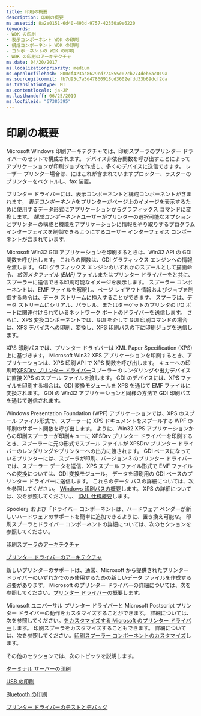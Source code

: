 ```yaml
---
title: 印刷の概要
description: 印刷の概要
ms.assetid: 8a2e0151-6d40-493d-9757-42350a9e6220
keywords:
- WDK の印刷
- 表示コンポーネント WDK の印刷
- 構成コンポーネント WDK の印刷
- コンポーネントの WDK の印刷
- WDK の印刷のアーキテクチャ
ms.date: 04/20/2017
ms.localizationpriority: medium
ms.openlocfilehash: 800cf423ac8629cd774555c02cb274deb6ac019a
ms.sourcegitcommit: fb7d95c7a5d47860918cd3602efdd33b69dcf2da
ms.translationtype: MT
ms.contentlocale: ja-JP
ms.lasthandoff: 06/25/2019
ms.locfileid: "67385395"
---
```

# <a name="introduction-to-printing"></a>印刷の概要

Microsoft Windows 印刷アーキテクチャでは、印刷スプーラのプリンター ドライバーのセットで構成されます。 デバイス非依存関数を呼び出すことによってアプリケーションが印刷ジョブを作成し、多くのデバイスに送信できます。 レーザー プリンター場合は、にはこれが含まれていますプロッター、ラスターのプリンターをベクトルし、fax 装置。

プリンター ドライバーには、表示コンポーネントと構成コンポーネントが含まれます。 *表示コンポーネント*をプリンターがページ上のイメージを表示するために使用するデータ形式にアプリケーションからグラフィックス コマンドに変換します。 *構成コンポーネント*ユーザーがプリンターの選択可能なオプションとプリンターの構成と機能をアプリケーションに情報をやり取りするプログラム インターフェイスを制御できるようにするユーザー インターフェイス コンポーネントが含まれています。

Microsoft Win32 GDI アプリケーションを印刷するときは、Win32 API の GDI 関数を呼び出します。 これらの関数は、GDI グラフィックス エンジンへの情報を渡します。 GDI グラフィックス エンジンのいずれかのスプールとして描画命令、*拡張メタファイル (EMF)* ファイルまたはプリンター ドライバーをと共に、スプーラーに送信できる印刷可能なイメージを表示します。 スプーラー コンポーネントは、EMF ファイルを解釈し、ページ レイアウト情報およびジョブを制御する命令は、データ ストリームに挿入することができます。 スプーラは、データ ストリームにシリアル、パラレル、またはターゲットのプリンタの I/O ポートに関連付けられているネットワーク ポートのドライバーを送信します。 さらに、XPS 変換コンポーネントでは、GDI を介して GDI 印刷コマンドの場合は、XPS デバイスへの印刷、変換し、XPS 印刷パスの下に印刷ジョブを送信します。

XPS 印刷パスでは、プリンター ドライバーは XML Paper Specification (XPS) 上に基づきます。 Microsoft Win32 XPS アプリケーションを印刷するとき、アプリケーションは、XPS 印刷 API で XPS 関数を呼び出します。 キューへの印刷時[XPSDrv プリンター ドライバー](xpsdrv-printer-drivers.md)スプーラーのレンダリングや出力デバイスに直接 XPS のスプール ファイルを渡します。 GDI のデバイスには、XPS ファイルを印刷する場合は、GDI 変換モジュールを XPS を通じて EMF ファイルに変換されます。 GDI の Win32 アプリケーションと同様の方法で GDI 印刷パスを通じて送信されます。

Windows Presentation Foundation (WPF) アプリケーションでは、XPS のスプール ファイル形式で、スプーラーに XPS ドキュメントをスプールする WPF の印刷のサポート関数を呼び出します。 ように、Win32 XPS アプリケーションからの印刷スプーラーが印刷キューに XPSDrv プリンター ドライバーを印刷するとき、スプーラーに元の形式でスプール ファイルが XPSDrv プリンター ドライバーのレンダリングやプリンターへの出力に渡されます。 GDI ベースになっているプリンターには、スプーラが印刷、バージョン 3 のプリンター ドライバーでは、スプーラー データを送信、XPS スプール ファイル形式で EMF ファイルへの変換については、GDI 変換モジュール。 データを印刷用の GDI ベースのプリンター ドライバーに送信します。 これらのデータ パスの詳細については、次を参照してください。 [Windows 印刷パスの概要](windows-print-path-overview.md)します。 XPS の詳細については、次を参照してください。、 [XML 仕様概要](https://docs.microsoft.com/previous-versions/windows/hardware/design/dn641615(v=vs.85))します。

Spooler」および「ドライバー コンポーネントは、ハードウェア ベンダーが新しいハードウェアのサポートを簡単に追加できるように、置き換え可能な。 印刷スプーラとドライバー コンポーネントの詳細については、次のセクションを参照してください。

[印刷スプーラのアーキテクチャ](print-spooler-architecture.md)

[プリンター ドライバーのアーキテクチャ](printer-driver-architecture.md)

新しいプリンターのサポートは、通常、Microsoft から提供されたプリンター ドライバーのいずれかでのみ使用するための新しいデータ ファイルを作成する必要があります。 Microsoft のプリンター ドライバーの詳細については、次を参照してください。[プリンター ドライバーの概要](printer-driver-overview.md)します。

Microsoft ユニバーサル プリンター ドライバーと Microsoft Postscript プリンター ドライバーの動作をカスタマイズすることができます。 詳細については、次を参照してください。[をカスタマイズする Microsoft のプリンター ドライバー](customizing-microsoft-s-printer-drivers.md)します。 印刷スプーラをカスタマイズすることもできます。 詳細については、次を参照してください。[印刷スプーラー コンポーネントのカスタマイズ](print-spooler-components.md)します。

その他のセクションでは、次のトピックを説明します。

[ターミナル サーバーの印刷](terminal-server-printing.md)

[USB の印刷](usb-printing.md)

[Bluetooth の印刷](bluetooth-printing.md)

[プリンター ドライバーのテストとデバッグ](printer-driver-testing-and-debugging.md)
